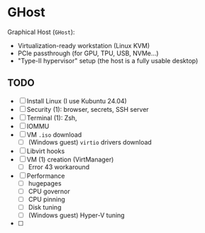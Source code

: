 # GHost

Graphical Host (`GHost`):
- Virtualization-ready workstation (Linux KVM)
- PCIe passthrough (for GPU, TPU, USB, NVMe…)
- "Type-II hypervisor" setup (the host is a fully usable desktop)

<!--
> [!Tip]
> See the "Server Host" (`SHost`) repository for the headless variant, without graphical DE on the host (closer to a "Type-I hypervisor"). Note that both GHost & SHost allow for graphical guests.
-->

## TODO

- [ ] Install Linux (I use Kubuntu 24.04)
- [ ] Security (1): browser, secrets, SSH server
- [ ] Terminal (1): Zsh,
- [ ] IOMMU
- [ ] VM `.iso` download
    - [ ] (Windows guest) `virtio` drivers download
- [ ] Libvirt hooks
- [ ] VM (1) creation (VirtManager)
    - [ ] Error 43 workaround
- [ ] Performance
    - [ ] hugepages
    - [ ] CPU governor
    - [ ] CPU pinning
    - [ ] Disk tuning
    - [ ] (Windows guest) Hyper-V tuning
- [ ] 



